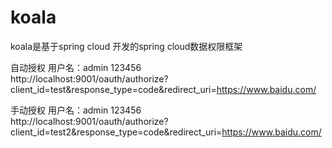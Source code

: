 # koala
koala是基于spring cloud 开发的spring cloud数据权限框架


自动授权 用户名：admin 123456
<br/>
http://localhost:9001/oauth/authorize?client_id=test&response_type=code&redirect_uri=https://www.baidu.com/

手动授权 用户名：admin 123456
<br/>
http://localhost:9001/oauth/authorize?client_id=test2&response_type=code&redirect_uri=https://www.baidu.com/
